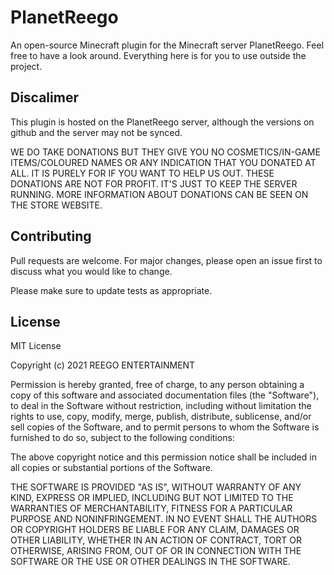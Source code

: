 # PlanetReego

An open-source Minecraft plugin for the Minecraft server PlanetReego.
Feel free to have a look around. Everything here is for you to use outside the project.

## Discalimer

This plugin is hosted on the PlanetReego server, although the versions on github and the server may not be synced.

WE DO TAKE DONATIONS BUT THEY GIVE YOU NO COSMETICS/IN-GAME ITEMS/COLOURED NAMES OR ANY INDICATION THAT YOU DONATED AT ALL. IT IS PURELY FOR IF YOU WANT TO HELP US OUT.
THESE DONATIONS ARE NOT FOR PROFIT. IT'S JUST TO KEEP THE SERVER RUNNING. MORE INFORMATION ABOUT DONATIONS CAN BE SEEN ON THE STORE WEBSITE.

## Contributing
Pull requests are welcome. For major changes, please open an issue first to discuss what you would like to change.

Please make sure to update tests as appropriate.

## License
MIT License

Copyright (c) 2021 REEGO ENTERTAINMENT

Permission is hereby granted, free of charge, to any person obtaining a copy
of this software and associated documentation files (the "Software"), to deal
in the Software without restriction, including without limitation the rights
to use, copy, modify, merge, publish, distribute, sublicense, and/or sell
copies of the Software, and to permit persons to whom the Software is
furnished to do so, subject to the following conditions:

The above copyright notice and this permission notice shall be included in all
copies or substantial portions of the Software.

THE SOFTWARE IS PROVIDED "AS IS", WITHOUT WARRANTY OF ANY KIND, EXPRESS OR
IMPLIED, INCLUDING BUT NOT LIMITED TO THE WARRANTIES OF MERCHANTABILITY,
FITNESS FOR A PARTICULAR PURPOSE AND NONINFRINGEMENT. IN NO EVENT SHALL THE
AUTHORS OR COPYRIGHT HOLDERS BE LIABLE FOR ANY CLAIM, DAMAGES OR OTHER
LIABILITY, WHETHER IN AN ACTION OF CONTRACT, TORT OR OTHERWISE, ARISING FROM,
OUT OF OR IN CONNECTION WITH THE SOFTWARE OR THE USE OR OTHER DEALINGS IN THE
SOFTWARE.
